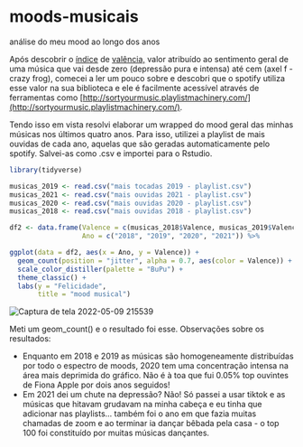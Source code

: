 # moods-musicais
análise do meu mood ao longo dos anos


Após descobrir o [índice](https://link.springer.com/article/10.3758/s13428-021-01747-7) de [valência,](https://www.economist.com/graphic-detail/2020/02/08/data-from-spotify-suggest-that-listeners-are-gloomiest-in-february) valor atribuído ao sentimento geral de uma música que vai desde zero (depressão pura e intensa) até cem (axel f - crazy frog), comecei a ler um pouco sobre e descobri que o spotify utiliza esse valor na sua biblioteca e ele é facilmente acessível através de ferramentas como [http://sortyourmusic.playlistmachinery.com/](http://sortyourmusic.playlistmachinery.com/). 

Tendo isso em vista resolvi elaborar um wrapped do mood geral das minhas músicas nos últimos quatro anos. Para isso, utilizei a playlist de mais ouvidas de cada ano, aquelas que são geradas automaticamente pelo spotify. Salvei-as como .csv e importei para o Rstudio. 

```r
library(tidyverse)

musicas_2019 <- read.csv("mais tocadas 2019 - playlist.csv") 
musicas_2021 <- read.csv("mais ouvidas 2021 - playlist.csv")
musicas_2020 <- read.csv("mais ouvidas 2020 - playlist.csv")
musicas_2018 <- read.csv("mais ouvidas 2018 - playlist.csv")

df2 <- data.frame(Valence = c(musicas_2018$Valence, musicas_2019$Valence, musicas_2020$Valence, musicas_2021$Valence),
                  Ano = c("2018", "2019", "2020", "2021")) %>%

ggplot(data = df2, aes(x = Ano, y = Valence)) +
  geom_count(position = "jitter", alpha = 0.7, aes(color = Valence)) +
  scale_color_distiller(palette = "BuPu") +
  theme_classic() +
  labs(y = "Felicidade", 
       title = "mood musical")
```
![Captura de tela 2022-05-09 215539](https://user-images.githubusercontent.com/98799624/167924202-e04666e2-347f-4eb5-aead-8048c40f2c4a.png)



Meti um geom_count() e o resultado foi esse. Observações sobre os resultados:

- Enquanto em 2018 e 2019 as músicas são homogeneamente distribuídas por todo o espectro de moods, 2020 tem uma concentração intensa na área mais deprimida do gráfico. Não é à toa que fui 0.05% top ouvintes de Fiona Apple por dois anos seguidos!
- Em 2021 dei um chute na depressão? Não! Só passei a usar tiktok e as músicas que hitavam grudavam na minha cabeça e eu tinha que adicionar nas playlists... também foi o ano em que fazia muitas chamadas de zoom e ao terminar ia dançar bêbada pela casa - o top 100 foi constituído por muitas músicas dançantes.

